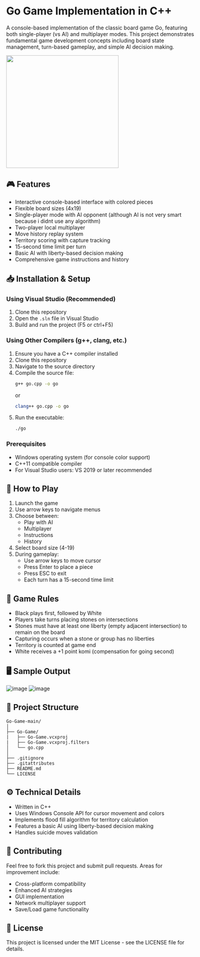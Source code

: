 # Go Game Implementation in C++

A console-based implementation of the classic board game Go, featuring both single-player (vs AI) and multiplayer modes.
This project demonstrates fundamental game development concepts including board state management, turn-based gameplay,
and simple AI decision making.

<img src="https://github.com/user-attachments/assets/56c09bf0-2640-46b8-91d3-f3a4724d7f39" width="300">

## 🎮 Features

- Interactive console-based interface with colored pieces
- Flexible board sizes (4x19)
- Single-player mode with AI opponent (although AI is not very smart because i didnt use any algorithm)
- Two-player local multiplayer
- Move history replay system
- Territory scoring with capture tracking
- 15-second time limit per turn
- Basic AI with liberty-based decision making
- Comprehensive game instructions and history

## 📥 Installation & Setup

### Using Visual Studio (Recommended)
1. Clone this repository
2. Open the `.sln` file in Visual Studio
3. Build and run the project (F5 or ctrl+F5)

### Using Other Compilers (g++, clang, etc.)
1. Ensure you have a C++ compiler installed
2. Clone this repository
3. Navigate to the source directory
4. Compile the source file:
   ```bash
   g++ go.cpp -o go
   ```
   or
   ```bash
   clang++ go.cpp -o go
   ```
5. Run the executable:
   ```bash
   ./go
   ```

### Prerequisites
- Windows operating system (for console color support)
- C++11 compatible compiler
- For Visual Studio users: VS 2019 or later recommended

## 🎯 How to Play

1. Launch the game
2. Use arrow keys to navigate menus
3. Choose between:
   - Play with AI
   - Multiplayer
   - Instructions
   - History
4. Select board size (4-19)
5. During gameplay:
   - Use arrow keys to move cursor
   - Press Enter to place a piece
   - Press ESC to exit
   - Each turn has a 15-second time limit

## 🎲 Game Rules

- Black plays first, followed by White
- Players take turns placing stones on intersections
- Stones must have at least one liberty (empty adjacent intersection) to remain on the board
- Capturing occurs when a stone or group has no liberties
- Territory is counted at game end
- White receives a +1 point komi (compensation for going second)

## 🖥️ Sample Output
![image](https://github.com/user-attachments/assets/e6d11296-e2a3-4124-a0ad-ab4690cce3c2)
![image](https://github.com/user-attachments/assets/89dbfc0d-1cd6-43a6-af7a-6be1c4d2419c)


## 📁 Project Structure
```
Go-Game-main/
│
├── Go-Game/
|   ├── Go-Game.vcxproj
|   ├── Go-Game.vcxproj.filters
│   └── go.cpp
│
├── .gitignore
├── .gitattributes
├── README.md
└── LICENSE
```

## ⚙️ Technical Details

- Written in C++
- Uses Windows Console API for cursor movement and colors
- Implements flood fill algorithm for territory calculation
- Features a basic AI using liberty-based decision making
- Handles suicide moves validation

## 🤝 Contributing

Feel free to fork this project and submit pull requests. Areas for improvement include:
- Cross-platform compatibility
- Enhanced AI strategies
- GUI implementation
- Network multiplayer support
- Save/Load game functionality

## 📜 License

This project is licensed under the MIT License - see the LICENSE file for details.
